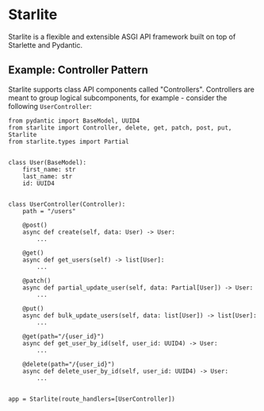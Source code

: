 # Starlite

Starlite is a flexible and extensible ASGI API framework built on top of Starlette and Pydantic.

## Example: Controller Pattern

Starlite supports class API components called "Controllers". Controllers are meant to group logical subcomponents, for example - consider the following `UserController`:

```python3
from pydantic import BaseModel, UUID4
from starlite import Controller, delete, get, patch, post, put, Starlite
from starlite.types import Partial


class User(BaseModel):
    first_name: str
    last_name: str
    id: UUID4


class UserController(Controller):
    path = "/users"

    @post()
    async def create(self, data: User) -> User:
        ...

    @get()
    async def get_users(self) -> list[User]:
        ...

    @patch()
    async def partial_update_user(self, data: Partial[User]) -> User:
        ...

    @put()
    async def bulk_update_users(self, data: list[User]) -> list[User]:
        ...

    @get(path="/{user_id}")
    async def get_user_by_id(self, user_id: UUID4) -> User:
        ...

    @delete(path="/{user_id}")
    async def delete_user_by_id(self, user_id: UUID4) -> User:
        ...


app = Starlite(route_handlers=[UserController])

```
